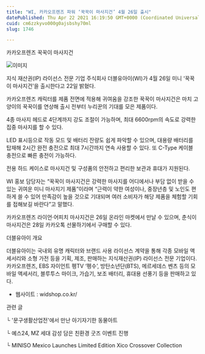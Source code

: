 ```yaml
---
title: "WI, 카카오프렌즈 파워 ‘꾹꾹이 마사지건’ 4월 26일 출시"
datePublished: Thu Apr 22 2021 16:19:50 GMT+0000 (Coordinated Universal Time)
cuid: cm6zzkyvo000g0ajsbshy70ml
slug: 1746

---
```



카카오프렌즈 꾹꾹이 마사지건

![이미지](https://cdn.hashnode.com/res/hashnode/image/upload/v1739248384131/ed16c61d-d6ac-4617-9911-5e5391f58196.jpeg)

지식 재산권(IP) 라이선스 전문 기업 주식회사 더블유아이(WI)가 4월 26일 미니 ‘꾹꾹이 마사지건’을 출시한다고 22일 밝혔다.

카카오프렌즈 캐릭터를 제품 전면에 적용해 귀여움을 강조한 꾹꾹이 마사지건은 마치 고양이의 꾹꾹이를 연상해 출시 전부터 누리꾼의 기대를 모은 제품이다.

4종 마사지 헤드로 4단계까지 강도 조절이 가능하며, 최대 6600rpm의 속도로 강력한 집중 마사지를 할 수 있다.

LED 표시등으로 작동 모드 및 배터리 잔량도 쉽게 파악할 수 있으며, 대용량 배터리를 탑재해 2시간 완전 충전으로 최대 7시간까지 연속 사용할 수 있다. 또 C-Type 케이블 충전으로 빠른 충전이 가능하다.

전용 하드 케이스로 마사지건 및 구성품의 안전하고 편리한 보관과 휴대가 지원된다.

WI 홍보 담당자는 “꾹꾹이 마사지건은 강력한 마사지를 어디에서나 부담 없이 받을 수 있는 귀여운 미니 마사지기 제품”이라며 “근력이 약한 여성이나, 중장년층 및 노인도 편하게 쓸 수 있어 만족감이 높을 것으로 기대되며 여러 소비자가 해당 제품을 체험할 기회를 접해보길 바란다”고 말했다.

카카오프렌즈 라이언·어피치 마사지건은 26일 온라인 마켓에서 만날 수 있으며, 춘식이 마사지건은 28일 카카오톡 선물하기에서 구매할 수 있다.

더블유아이 개요

더블유아이는 국내외 유명 캐릭터와 브랜드 사용 라이선스 계약을 통해 각종 모바일 액세서리와 소형 가전 등을 기획, 제조, 판매하는 지식재산권(IP) 라이선스 전문 기업이다. 카카오프렌즈, EBS 자이언트 펭TV ‘펭수’, 방탄소년단(BTS), 메르세데스 벤츠 등의 모바일 액세서리, 블루투스 마이크, 가습기, 보조 배터리, 휴대용 선풍기 등을 판매하고 있다.

- 웹사이트 : widshop.co.kr/

관련 글

└ '문구생활산업전'에서 만난 아기자기한 동물아트

└ 예스24, MZ 세대 감성 담은 친환경 굿즈 이벤트 진행

└ MINISO Mexico Launches Limited Edition Xico Crossover Collection